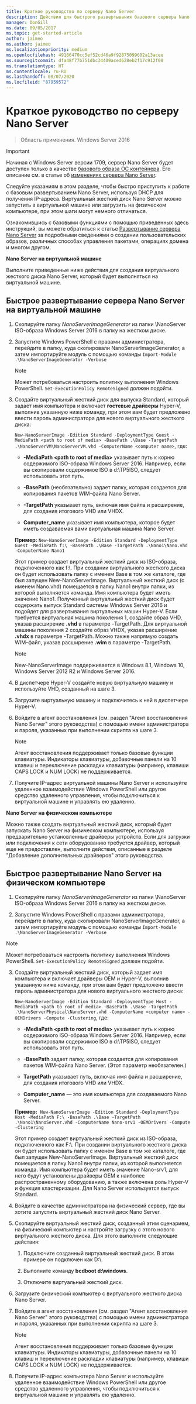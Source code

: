 ```yaml
---
title: Краткое руководство по серверу Nano Server
description: Действия для быстрого развертывания базового сервера Nano Server на физических компьютерах или виртуальных машинах
manager: DonGill
ms.date: 09/05/2017
ms.topic: get-started-article
author: jaimeo
ms.author: jaimeo
ms.localizationpriority: medium
ms.openlocfilehash: 49166470cc5ef52cd46a9f92875099602a13acee
ms.sourcegitcommit: dfa48f77b751dbc34409aced628eb2f17c912f08
ms.translationtype: HT
ms.contentlocale: ru-RU
ms.lasthandoff: 08/07/2020
ms.locfileid: "87959572"
---
```

# <a name="nano-server-quick-start"></a>Краткое руководство по серверу Nano Server

>Область применения. Windows Server 2016

> [!IMPORTANT]
> Начиная с Windows Server версии 1709, сервер Nano Server будет доступен только в качестве [базового образа ОС контейнера](/virtualization/windowscontainers/quick-start/using-insider-container-images#install-base-container-image). Его описание см. в статье об [изменениях сервера Nano Server](nano-in-semi-annual-channel.md).

Следуйте указаниям в этом разделе, чтобы быстро приступить к работе с базовым развертыванием Nano Server, используя DHCP для получения IP-адреса. Виртуальный жесткий диск Nano Server можно запустить в виртуальной машине или загрузить на физическом компьютере, при этом шаги могут немного отличаться.

Ознакомившись с базовыми функциями с помощью приведенных здесь инструкций, вы можете обратиться к статье [Развертывание сервера Nano Server](Deploy-Nano-Server.md) за подробными сведениями о создании пользовательских образов, различных способах управления пакетами, операциях домена и многом другом.

**Nano Server на виртуальной машине**

Выполните приведенные ниже действия для создания виртуального жесткого диска Nano Server, который будет выполняться на виртуальной машине.

## <a name="to-quickly-deploy-nano-server-in-a-virtual-machine"></a>Быстрое развертывание сервера Nano Server на виртуальной машине

1. Скопируйте папку *NanoServerImageGenerator* из папки \NanoServer ISO-образа Windows Server 2016 в папку на жестком диске.

2. Запустите Windows PowerShell с правами администратора, перейдите в папку, куда скопировали NanoServerImageGenerator, а затем импортируйте модуль с помощью команды `Import-Module .\NanoServerImageGenerator -Verbose`
   >[!NOTE]
   >Может потребоваться настроить политику выполнения Windows PowerShell. `Set-ExecutionPolicy RemoteSigned` должен подойти.

3. Создайте виртуальный жесткий диск для выпуска Standard, который задает имя компьютера и включает **гостевые драйверы** Hyper-V, выполнив указанную ниже команду, при этом вам будет предложено ввести пароль администратора для нового виртуального жесткого диска:

   `New-NanoServerImage -Edition Standard -DeploymentType Guest -MediaPath <path to root of media> -BasePath .\Base -TargetPath .\NanoServerVM\NanoServerVM.vhd -ComputerName <computer name>`, где:

   -   **-MediaPath <path to root of media\>** указывает путь к корню содержимого ISO-образа Windows Server 2016. Например, если вы скопировали содержимое ISO в d:\TP5ISO, следует использовать этот путь.

   -   **-BasePath** (необязательно) задает папку, которая создается для копирования пакетов WIM-файла Nano Server.

   -   **-TargetPath** указывает путь, включая имя файла и расширение, для создания итогового VHD или VHDX.

   -   **Computer_name** указывает имя компьютера, которое будет иметь создаваемая вами виртуальная машина Nano Server.

   **Пример:** `New-NanoServerImage -Edition Standard -DeploymentType Guest -MediaPath f:\ -BasePath .\Base -TargetPath .\Nano1\Nano.vhd -ComputerName Nano1`

   Этот пример создает виртуальный жесткий диск из ISO-образа, подключенного как f:\\. При создании виртуального жесткого диска он будет использовать папку с именем Base в том же каталоге, где был запущен New-NanoServerImage. Виртуальный жесткий диск (с именем Nano.vhd) помещается в папку Nano1 внутри папки, из которой выполняется команда. Имя компьютера будет иметь значение Nano1. Полученный виртуальный жесткий диск будет содержать выпуск Standard системы Windows Server 2016 и подойдет для развертывания виртуальных машин Hyper-V. Если требуется виртуальная машина поколения 1, создайте образ VHD, указав расширение **.vhd** в параметре -TargetPath. Для виртуальной машины поколения 2 создайте образ VHDX, указав расширение **.vhdx** в параметре -TargetPath. Можно также напрямую создать WIM-файл, указав расширение **.wim** в параметре -TargetPath.

   > [!NOTE]
   > New-NanoServerImage поддерживается в Windows 8.1, Windows 10, Windows Server 2012 R2 и Windows Server 2016.

4. В диспетчере Hyper-V создайте новую виртуальную машину и используйте VHD, созданный на шаге 3.

5. Загрузите виртуальную машину и подключитесь к ней в диспетчере Hyper-V.

6. Войдите в агент восстановления (см. раздел "Агент восстановления Nano Server" этого руководства) с помощью имени администратора и пароля, указанных при выполнении скрипта на шаге 3.
   > [!NOTE]
   > Агент восстановления поддерживает только базовые функции клавиатуры. Индикаторы клавиатуры, добавочные панели на 10 клавиш и переключение раскладки клавиатуры (например, клавиши CAPS LOCK и NUM LOCK) не поддерживается.

7. Получите IP-адрес виртуальной машины Nano Server и используйте удаленное взаимодействие Windows PowerShell или другое средство удаленного управления, чтобы подключиться к виртуальной машине и управлять ею удаленно.

**Nano Server на физическом компьютере**

Можно также создать виртуальный жесткий диск, который будет запускать Nano Server на физическом компьютере, используя предварительно установленные драйверы устройств. Если для загрузки или подключения к сети оборудованию требуется драйвер, который еще не предоставлен, выполните действия, описанные в разделе "Добавление дополнительных драйверов" этого руководства.

## <a name="to-quickly-deploy-nano-server-on-a-physical-computer"></a>Быстрое развертывание Nano Server на физическом компьютере

1.  Скопируйте папку *NanoServerImageGenerator* из папки \NanoServer ISO-образа Windows Server 2016 в папку на жестком диске.

2.  Запустите Windows PowerShell с правами администратора, перейдите в папку, куда скопировали NanoServerImageGenerator, а затем импортируйте модуль с помощью команды `Import-Module .\NanoServerImageGenerator -Verbose`

>[!NOTE]
>Может потребоваться настроить политику выполнения Windows PowerShell. `Set-ExecutionPolicy RemoteSigned` должен подойти.

3. Создайте виртуальный жесткий диск, который задает имя компьютера и включает драйверы OEM и Hyper-V, выполнив указанную ниже команду, при этом вам будет предложено ввести пароль администратора для нового виртуального жесткого диска:

   `New-NanoServerImage -Edition Standard -DeploymentType Host -MediaPath <path to root of media> -BasePath .\Base -TargetPath .\NanoServerPhysical\NanoServer.vhd -ComputerName <computer name> -OEMDrivers -Compute -Clustering`, где:

   -   **-MediaPath <path to root of media\>** указывает путь к корню содержимого ISO-образа Windows Server 2016. Например, если вы скопировали содержимое ISO в d:\TP5ISO, следует использовать этот путь.

   -   **-BasePath** задает папку, которая создается для копирования пакетов WIM-файла Nano Server. (Этот параметр необязателен.)

   -   **TargetPath** указывает путь, включая имя файла и расширение, для создания итогового VHD или VHDX.

   -   **Computer_name** — это имя компьютера для создаваемого Nano Server.

   **Пример:**  `New-NanoServerImage -Edition Standard -DeploymentType Host -MediaPath F:\ -BasePath .\Base -TargetPath .\Nano1\NanoServer.vhd -ComputerName Nano-srv1 -OEMDrivers -Compute -Clustering`

   Этот пример создает виртуальный жесткий диск из ISO-образа, подключенного как F:\\. При создании виртуального жесткого диска он будет использовать папку с именем Base в том же каталоге, где был запущен New-NanoServerImage. Виртуальный жесткий диск помещается в папку Nano1 внутри папки, из которой выполняется команда. Имя компьютера будет иметь значение Nano-srv1, для него будут установлены драйверы OEM к наиболее распространенному оборудованию, а также включена роль Hyper-V и функция кластеризации. Для Nano Server используется выпуск Standard.

4. Войдите в качестве администратора на физический сервер, где вы хотите запустить виртуальный жесткий диск Nano Server.

5. Скопируйте виртуальный жесткий диск, созданный этим сценарием, на физический компьютер и настройте загрузку с этого нового виртуального жесткого диска. Для этого выполните следующие действия:

   1.  Подключите созданный виртуальный жесткий диск. В этом примере он подключен как D:\\.

   2.  Выполните команду **bcdboot d:\windows**.

   3.  Отключите виртуальный жесткий диск.

6. Загрузите физический компьютер с виртуального жесткого диска Nano Server.

7. Войдите в агент восстановления (см. раздел "Агент восстановления Nano Server" этого руководства) с помощью имени администратора и пароля, указанных при выполнении скрипта на шаге 3.
   > [!NOTE]
   > Агент восстановления поддерживает только базовые функции клавиатуры. Индикаторы клавиатуры, добавочные панели на 10 клавиш и переключение раскладки клавиатуры (например, клавиши CAPS LOCK и NUM LOCK) не поддерживается.

8. Получите IP-адрес компьютера Nano Server и используйте удаленное взаимодействие Windows PowerShell или другое средство удаленного управления, чтобы подключиться к виртуальной машине и управлять ею удаленно.
